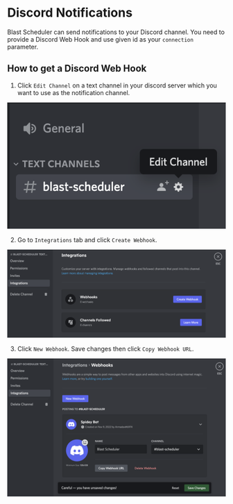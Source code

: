 # Discord Notifications
Blast Scheduler can send notifications to your Discord channel. You need to provide a Discord Web Hook and use given id as your `connection` parameter.

## How to get a Discord Web Hook

1. Click `Edit Channel` on a text channel in your discord server which you want to use as the notification channel.
   
![discord1](../../../../assets/discord1.png)

2. Go to `Integrations` tab and click `Create Webhook`.

![discord2](../../../../assets/discord2.png)

3. Click `New Webhook`. Save changes then click `Copy Webhook URL`.

![discord3](../../../../assets/discord3.png)
